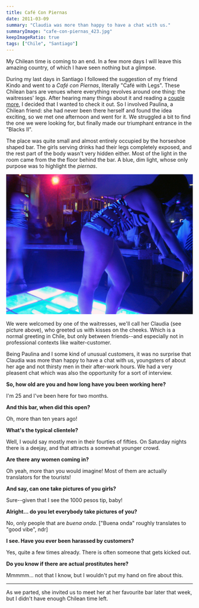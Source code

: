 ```yaml
---
title: Café Con Piernas
date: 2011-03-09
summary: "Claudia was more than happy to have a chat with us."
summaryImage: "cafe-con-piernas_423.jpg"
keepImageRatio: true
tags: ["Chile", "Santiago"]
---
```


My Chilean time is coming to an end. In a few more days I will leave this amazing country, of which I have seen nothing but a glimpse.

During my last days in Santiago I followed the suggestion of my friend Kindo and went to a _Café con Piernas_, literally "Café with Legs". These Chilean bars are venues where everything revolves around one thing: the waitresses' legs. After hearing many things about it and reading a <a href="">[couple](http://www.thecuriousenglishman.com/2011/07/cafe-con-piernas-chilean-cultural.html)</a> <a href="">[more](http://www.southamerica.cl/Chile/Cafe_Con_Piernas.htm)</a>, I decided that I wanted to check it out. So I involved Paulina, a Chilean friend: she had never been there herself and found the idea exciting, so we met one afternoon and went for it. We struggled a bit to find the one we were looking for, but finally made our triumphant entrance in the "Blacks II".

The place was quite small and almost entirely occupied by the horseshoe shaped bar. The girls serving drinks had their legs completely exposed, and the rest part of the body wasn't very hidden either. Most of the light in the room came from the the floor behind the bar. A blue, dim light, whose only purpose was to highlight the _piernas_.

![](cafe-con-piernas_423.jpg)

We were welcomed by one of the waitresses, we'll call her Claudia (see picture above), who greeted us with kisses on the cheeks. Which is a normal greeting in Chile, but only between friends--and especially not in professional contexts like waiter-customer.

Being Paulina and I some kind of unusual customers, it was no surprise that Claudia was more than happy to have a chat with us, youngsters of about her age and not thirsty men in their after-work hours. We had a very pleasent chat which was also the opportunity for a sort of interview.

**So, how old are you and how long have you been working here?**

I'm 25 and I've been here for two months.

**And this bar, when did this open?**

Oh, more than ten years ago!

**What's the typical clientele?**

Well, I would say mostly men in their fourties of fifties. On Saturday nights there is a deejay, and that attracts a somewhat younger crowd.

**Are there any women coming in?**

Oh yeah, more than you would imagine! Most of them are actually translators for the tourists!

**And say, can one take pictures of you girls?**

Sure--given that I see the 1000 pesos tip, baby!

**Alright... do you let everybody take pictures of you?**

No, only people that are _buena onda_. ["Buena onda" roughly translates to "good vibe", ndr]

**I see. Have you ever been harassed by customers?**

Yes, quite a few times already. There is often someone that gets kicked out.

**Do you know if there are actual prostitutes here?**

Mmmmm... not that I know, but I wouldn't put my hand on fire about this.

---

As we parted, she invited us to meet her at her favourite bar later that week, but I didn't have enough Chilean time left.

